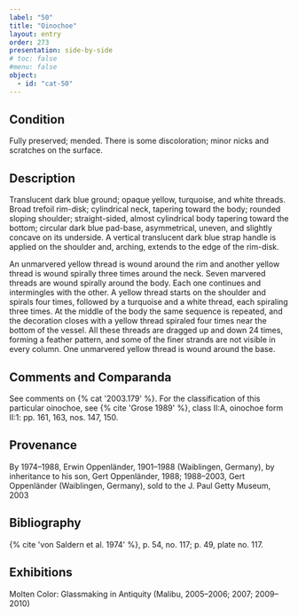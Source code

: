 ```yaml
---
label: "50"
title: "Oinochoe"
layout: entry
order: 273
presentation: side-by-side
# toc: false
#menu: false 
object:
  - id: "cat-50"
---
```


## Condition

Fully preserved; mended. There is some discoloration; minor nicks and scratches on the surface.

## Description

Translucent dark blue ground; opaque yellow, turquoise, and white threads. Broad trefoil rim-disk; cylindrical neck, tapering toward the body; rounded sloping shoulder; straight-sided, almost cylindrical body tapering toward the bottom; circular dark blue pad-base, asymmetrical, uneven, and slightly concave on its underside. A vertical translucent dark blue strap handle is applied on the shoulder and, arching, extends to the edge of the rim-disk.

An unmarvered yellow thread is wound around the rim and another yellow thread is wound spirally three times around the neck. Seven marvered threads are wound spirally around the body. Each one continues and intermingles with the other. A yellow thread starts on the shoulder and spirals four times, followed by a turquoise and a white thread, each spiraling three times. At the middle of the body the same sequence is repeated, and the decoration closes with a yellow thread spiraled four times near the bottom of the vessel. All these threads are dragged up and down 24 times, forming a feather pattern, and some of the finer strands are not visible in every column. One unmarvered yellow thread is wound around the base.

## Comments and Comparanda

See comments on {% cat '2003.179' %}. For the classification of this particular oinochoe, see {% cite 'Grose 1989' %}, class II:A, oinochoe form II:1: pp. 161, 163, nos. 147, 150.

## Provenance

By 1974–1988, Erwin Oppenländer, 1901–1988 (Waiblingen, Germany), by inheritance to his son, Gert Oppenländer, 1988; 1988–2003, Gert Oppenländer (Waiblingen, Germany), sold to the J. Paul Getty Museum, 2003

## Bibliography

{% cite 'von Saldern et al. 1974' %}, p. 54, no. 117; p. 49, plate no. 117.

## Exhibitions

Molten Color: Glassmaking in Antiquity (Malibu, 2005–2006; 2007; 2009–2010)
